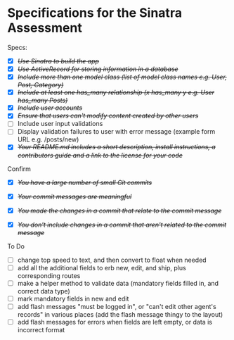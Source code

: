 # Specifications for the Sinatra Assessment

Specs:
- [X] ~~*Use Sinatra to build the app*~~
- [X] ~~*Use ActiveRecord for storing information in a database*~~
- [X] ~~*Include more than one model class (list of model class names e.g. User, Post, Category)*~~
- [X] ~~*Include at least one has_many relationship (x has_many y e.g. User has_many Posts)*~~
- [X] ~~*Include user accounts*~~
- [X] ~~*Ensure that users can't modify content created by other users*~~
- [ ] Include user input validations
- [ ] Display validation failures to user with error message (example form URL e.g. /posts/new)
- [X] ~~*Your README.md includes a short description, install instructions, a contributors guide and a link to the license for your code*~~

Confirm
- [X] ~~*You have a large number of small Git commits*~~
- [X] ~~*Your commit messages are meaningful*~~
- [X] ~~*You made the changes in a commit that relate to the commit message*~~
- [X] ~~*You don't include changes in a commit that aren't related to the commit message*~~


To Do
* [ ] change top speed to text, and then convert to float when needed
* [ ] add all the additional fields to erb new, edit, and ship, plus corresponding routes
* [ ] make a helper method to validate data (mandatory fields filled in, and correct data type)
* [ ] mark mandatory fields in new and edit
* [ ] add flash messages "must be logged in", or "can't edit other agent's records" in various places (add the flash message thingy to the layout)
* [ ] add flash messages for errors when fields are left empty, or data is incorrect format